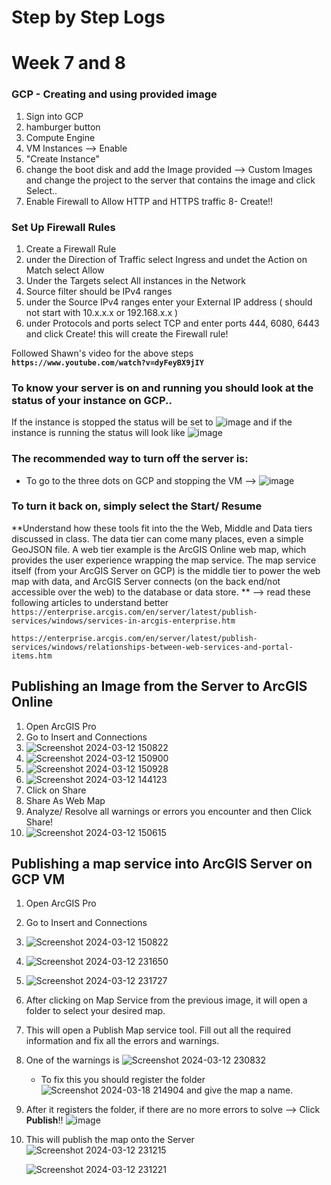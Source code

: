 # Step by Step Logs

# Week 7 and 8

### GCP - Creating and using provided image
1. Sign into GCP 
2. hamburger button 
3. Compute Engine 
4. VM Instances --> Enable 
5. "Create Instance" 
6. change the boot disk and add the Image provided --> Custom Images and change the project to the server that contains the image and click Select.. 
7. Enable Firewall to Allow HTTP and HTTPS traffic 8- Create!! 

### Set Up Firewall Rules
1. Create a Firewall Rule 
2. under the Direction of Traffic select Ingress and undet the Action on Match select Allow 
3. Under the Targets select All instances in the Network  
4. Source filter should be IPv4 ranges 
5. under the Source IPv4 ranges enter your External IP address ( should not start with 10.x.x.x or 192.168.x.x ) 
6. under Protocols and ports select TCP and enter ports 444, 6080, 6443  and click Create! this will create the Firewall rule!
   
Followed Shawn's video for the above steps 
**`https://www.youtube.com/watch?v=dyFeyBX9jIY`**

### To know your server is on and running you should look at the status of your instance on GCP.. 
If the instance is stopped the status will be set to ![image](https://github.com/LilitMarkarian/geom99/assets/97748633/46c223b1-60f9-4fe7-b869-9a3e4c380bc7)
and if the instance is running the status will look like ![image](https://github.com/LilitMarkarian/geom99/assets/97748633/3a691eed-5ca6-47eb-80db-e77920b1d96d)


### The recommended way to turn off the server is:
- To go to the three dots on GCP and stopping the VM --> ![image](https://github.com/LilitMarkarian/geom99/assets/97748633/b4e66023-6c7c-44f1-b656-44bc3b948957)
### To turn it back on, simply select the **Start/ Resume**

**Understand how these tools fit into the the Web, Middle and Data tiers discussed in class. The data tier can come many places, even a simple GeoJSON file. A web tier example is the ArcGIS Online web map, which provides the user experience wrapping the map service. The map service itself (from your ArcGIS Server on GCP) is the middle tier to power the web map with data, and ArcGIS Server connects (on the back end/not accessible over the web) to the database or data store. ** --> read these following articles to understand better 
`https://enterprise.arcgis.com/en/server/latest/publish-services/windows/services-in-arcgis-enterprise.htm`

`https://enterprise.arcgis.com/en/server/latest/publish-services/windows/relationships-between-web-services-and-portal-items.htm`

## Publishing an Image from the Server to ArcGIS Online
1. Open ArcGIS Pro
2. Go to Insert and Connections
3. ![Screenshot 2024-03-12 150822](https://github.com/LilitMarkarian/geom99/assets/97748633/9ac106f6-c537-4c92-89ec-d0a55e21f417)
4. ![Screenshot 2024-03-12 150900](https://github.com/LilitMarkarian/geom99/assets/97748633/04023a1b-74ba-42ba-b10b-f5c1e976f1b6)
5. ![Screenshot 2024-03-12 150928](https://github.com/LilitMarkarian/geom99/assets/97748633/b70a19e2-9dde-4192-a289-992ebbfacb3c)
6. ![Screenshot 2024-03-12 144123](https://github.com/LilitMarkarian/geom99/assets/97748633/95c9b10e-d184-48bc-9e40-cb1306c70bc2)
7. Click on Share
8. Share As Web Map
9. Analyze/ Resolve all warnings or errors you encounter and then Click Share!
10. ![Screenshot 2024-03-12 150615](https://github.com/LilitMarkarian/geom99/assets/97748633/f22c7246-c933-411f-bd55-e9fbc49e7c46)

## Publishing a map service into ArcGIS Server on GCP VM
1. Open ArcGIS Pro
2. Go to Insert and Connections
3. ![Screenshot 2024-03-12 150822](https://github.com/LilitMarkarian/geom99/assets/97748633/9ac106f6-c537-4c92-89ec-d0a55e21f417)
4. ![Screenshot 2024-03-12 231650](https://github.com/LilitMarkarian/geom99/assets/97748633/e151d84f-808d-43fc-b0c3-3e78c8b3a3b8)
5. ![Screenshot 2024-03-12 231727](https://github.com/LilitMarkarian/geom99/assets/97748633/55da5606-8e95-4d4e-9fb3-9cb257b90629)
6. After clicking on Map Service from the previous image, it will open a folder to select your desired map.
7. This will open a Publish Map service tool. Fill out all the required information and fix all the errors and warnings.
8. One of the warnings is ![Screenshot 2024-03-12 230832](https://github.com/LilitMarkarian/geom99/assets/97748633/53d1313b-e9ad-40b3-a7a5-92fd8bc8e7e7)
      - To fix this you should register the folder ![Screenshot 2024-03-18 214904](https://github.com/LilitMarkarian/geom99/assets/97748633/d34c226d-5998-4db9-b347-fdc2bcebd8be) and give the map a name.
9. After it registers the folder, if there are no more errors to solve --> Click **Publish**!! ![image](https://github.com/LilitMarkarian/geom99/assets/97748633/c18a4699-babf-4be4-8d6d-88471fe79523)
10. This will publish the map onto the Server ![Screenshot 2024-03-12 231215](https://github.com/LilitMarkarian/geom99/assets/97748633/1ff812ce-d4bf-4975-bd85-64770de1c8f8)

    ![Screenshot 2024-03-12 231221](https://github.com/LilitMarkarian/geom99/assets/97748633/7a59fcc1-3b69-49b2-8ac7-654e9dcc264d)
